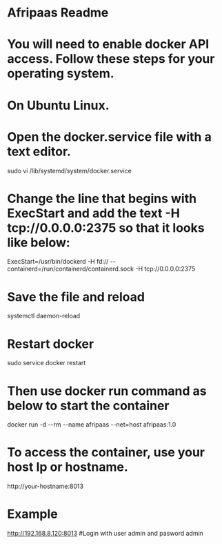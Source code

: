 # Afripaas Readme
# You will need to enable docker API access. Follow these steps for your operating system.
# On Ubuntu Linux.
# Open the docker.service file with a text editor.
sudo vi /lib/systemd/system/docker.service
# Change the line that begins with ExecStart and add the text -H tcp://0.0.0.0:2375 so that it looks like below:
ExecStart=/usr/bin/dockerd -H fd:// --containerd=/run/containerd/containerd.sock -H tcp://0.0.0.0:2375
# Save the file and reload
systemctl daemon-reload
# Restart docker
sudo service docker restart
# Then use docker run command as below to start the container
docker run -d --rm --name afripaas --net=host afripaas:1.0
# To access the container, use your host Ip or hostname.
http://your-hostname:8013
# Example
http://192.168.8.120:8013
#Login with user admin and pasword admin

